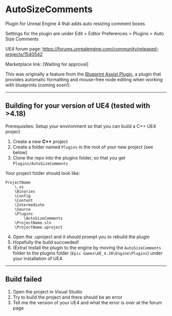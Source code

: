 # AutoSizeComments
Plugin for Unreal Engine 4 that adds auto resizing comment boxes

Settings for the plugin are under Edit > Editor Preferences > Plugins > Auto Size Comments

UE4 forum page: https://forums.unrealengine.com/community/released-projects/1540542

Marketplace link: [Waiting for approval]

This was originally a feature from the [Blueprint Assist Plugin](https://forums.unrealengine.com/unreal-engine/marketplace/120671), a plugin that provides automatic formatting and mouse-free node editing when working with blueprints (coming soon!).

---

## Building for your version of UE4 (tested with >4.18)

Prerequisites: Setup your environment so that you can build a C++ UE4 project

1. Create a new **C++** project
2. Create a folder named `Plugins` in the root of your new project (see below)
3. Clone the repo into the plugins folder, so that you get `Plugins/AutoSizeComments`

Your project folder should look like:

```
ProjectName
    \.vs
    \Binaries
    \Config
    \Content
    \Intermediate
    \Source
    \Plugins
        \AutoSizeComments
    \ProjectName.sln
    \ProjectName.uproject
```
  
4. Open the .uproject and it should prompt you to rebuild the plugin
5. Hopefully the build succeeded!
6. (Extra) Install the plugin to the engine by moving the `AutoSizeComments` folder to the plugins folder (`Epic Games\UE_4.20\Engine\Plugins`) under your installation of UE4.

---

## Build failed

1. Open the project in Visual Studio
2. Try to build the project and there should be an error
3. Tell me the version of your UE4 and what the error is over at the forum page
